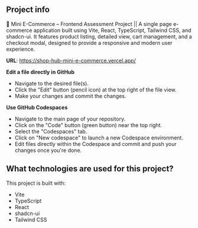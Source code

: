 

## Project info

🛒 Mini E-Commerce – Frontend Assessment Project || A single page e-commerce application built using Vite, React, TypeScript, Tailwind CSS, and shadcn-ui. It features product listing, detailed view, cart management, and a checkout modal, designed to provide a responsive and modern user experience.

**URL**: https://shop-hub-mini-e-commerce.vercel.app/



**Edit a file directly in GitHub**

- Navigate to the desired file(s).
- Click the "Edit" button (pencil icon) at the top right of the file view.
- Make your changes and commit the changes.

**Use GitHub Codespaces**

- Navigate to the main page of your repository.
- Click on the "Code" button (green button) near the top right.
- Select the "Codespaces" tab.
- Click on "New codespace" to launch a new Codespace environment.
- Edit files directly within the Codespace and commit and push your changes once you're done.

## What technologies are used for this project?

This project is built with:

- Vite
- TypeScript
- React
- shadcn-ui
- Tailwind CSS




